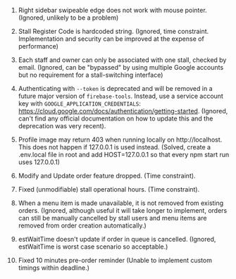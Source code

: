1. Right sidebar swipeable edge does not work with mouse pointer. (Ignored, unlikely to be a problem)

2. Stall Register Code is hardcoded string. (Ignored, time constraint. Implementation and security can be improved at the expense of performance)

3. Each staff and owner can only be associated with one stall, checked by email. (Ignored, can be "bypassed" by using multiple Google accounts but no requirement for a stall-switching interface)

4. Authenticating with `--token` is deprecated and will be removed in a future major version of `firebase-tools`. Instead, use a service account key with `GOOGLE_APPLICATION_CREDENTIALS`: https://cloud.google.com/docs/authentication/getting-started. (Ignored, can't find any official documentation on how to update this and the deprecation was very recent).

5. Profile image may return 403 when running locally on http://localhost. This does not happen if 127.0.0.1 is used instead. (Solved, create a .env.local file in root and add HOST=127.0.0.1 so that every npm start run uses 127.0.0.1)

6. Modify and Update order feature dropped. (Time constraint).

7. Fixed (unmodifiable) stall operational hours. (Time constraint).

8. When a menu item is made unavailable, it is not removed from existing orders. (Ignored, although useful it will take longer to implement, orders can still be manually cancelled by stall users and menu items are removed from order creation automatically.)

9. estWaitTime doesn't update if order in queue is cancelled. (Ignored, estWaitTime is worst case scenario so acceptable.)

10. Fixed 10 minutes pre-order reminder (Unable to implement custom timings within deadline.)